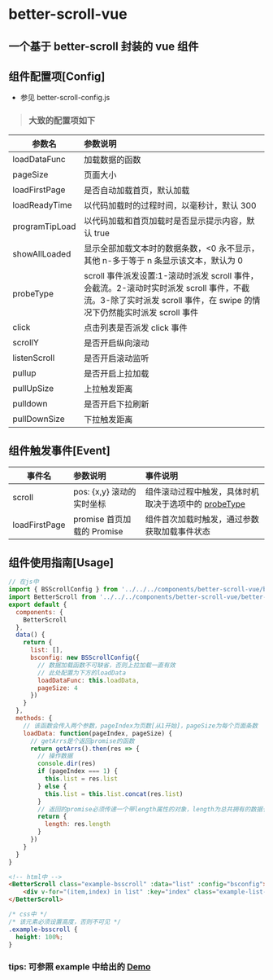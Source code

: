 # better-scroll-vue

## 一个基于 better-scroll 封装的 vue 组件

## 组件配置项[Config]

* 参见 better-scroll-config.js

> ### 大致的配置项如下

| 参数名         | 参数说明                                                                                                                                                            |
| -------------- | :------------------------------------------------------------------------------------------------------------------------------------------------------------------ |
| loadDataFunc   | 加载数据的函数                                                                                                                                                      |
| pageSize       | 页面大小                                                                                                                                                            |
| loadFirstPage  | 是否自动加载首页，默认加载                                                                                                                                          |
| loadReadyTime  | 以代码加载时的过程时间，以毫秒计，默认 300                                                                                                                          |
| programTipLoad | 以代码加载和首页加载时是否显示提示内容，默认 true                                                                                                                   |
| showAllLoaded  | 显示全部加载文本时的数据条数，<0 永不显示，其他 n-多于等于 n 条显示该文本，默认为 0                                                                                 |
| probeType      | scroll 事件派发设置:1-滚动时派发 scroll 事件，会截流。2-滚动时实时派发 scroll 事件，不截流。3-除了实时派发 scroll 事件，在 swipe 的情况下仍然能实时派发 scroll 事件 |
| click          | 点击列表是否派发 click 事件                                                                                                                                         |
| scrollY        | 是否开启纵向滚动                                                                                                                                                    |
| listenScroll   | 是否开启滚动监听                                                                                                                                                    |
| pullup         | 是否开启上拉加载                                                                                                                                                    |
| pullUpSize     | 上拉触发距离                                                                                                                                                        |
| pulldown       | 是否开启下拉刷新                                                                                                                                                    |
| pullDownSize   | 下拉触发距离                                                                                                                                                        |

## 组件触发事件[Event]

| 事件名        | 参数说明                   | 事件说明                                                                                                                               |
| ------------- | :------------------------- | :------------------------------------------------------------------------------------------------------------------------------------- |
| scroll        | pos: {x,y} 滚动的实时坐标  | 组件滚动过程中触发，具体时机取决于选项中的 [probeType](https://ustbhuangyi.github.io/better-scroll/doc/zh-hans/options.html#probetype) |
| loadFirstPage | promise 首页加载的 Promise | 组件首次加载时触发，通过参数获取加载事件状态                                                                                           |

## 组件使用指南[Usage]

```javascript
// 在js中
import { BSScrollConfig } from '../../../components/better-scroll-vue/better-scroll-config.js'
import BetterScroll from '../../../components/better-scroll-vue/better-scroll'
export default {
  components: {
    BetterScroll
  },
  data() {
    return {
      list: [],
      bsconfig: new BSScrollConfig({
        // 数据加载函数不可缺省，否则上拉加载一直有效
        // 此处配置为下方的loadData
        loadDataFunc: this.loadData,
        pageSize: 4
      })
    }
  },
  methods: {
    // 该函数会传入两个参数，pageIndex为页数[从1开始]，pageSize为每个页面条数
    loadData: function(pageIndex, pageSize) {
      // getArrs是个返回promise的函数
      return getArrs().then(res => {
        // 操作数据
        console.dir(res)
        if (pageIndex === 1) {
          this.list = res.list
        } else {
          this.list = this.list.concat(res.list)
        }
        // 返回的promise必须传递一个带length属性的对象，length为总共拥有的数据长度
        return {
          length: res.length
        }
      })
    }
  }
}
```

```html
<!-- html中 -->
<BetterScroll class="example-bsscroll" :data="list" :config="bsconfig">
    <div v-for="(item,index) in list" :key="index" class="example-list-item">{{item}}</div>
</BetterScroll>
```

```css
/* css中 */
/* 该元素必须设置高度，否则不可见 */
.example-bsscroll {
  height: 100%;
}
```

### tips: 可参照 example 中给出的 [Demo](../../modules/example/components/HelloWorld.vue)
